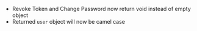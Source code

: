 - Revoke Token and Change Password now return void instead of empty object
- Returned `user` object will now be camel case
